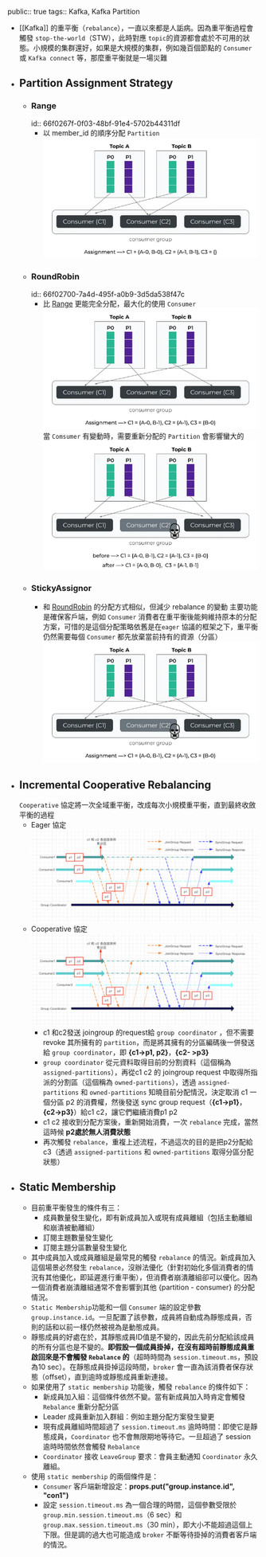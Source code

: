 public:: true
tags:: Kafka, Kafka Partition

- [[Kafka]] 的重平衡（`rebalance`），一直以來都是人詬病。因為重平衡過程會觸發 `stop-the-world`（STW），此時對應 `topic`的資源都會處於不可用的狀態。小規模的集群還好，如果是大規模的集群，例如幾百個節點的 `Consumer` 或 `Kafka connect` 等，那麼重平衡就是一場災難
- ## Partition Assignment Strategy
	- ### Range
	  id:: 66f0267f-0f03-48bf-91e4-5702b44311df
		- 以 member_id 的順序分配 `Partition`
		  ![image.png](../assets/image_1727014729534_0.png)
	- ### RoundRobin
	  id:: 66f02700-7a4d-495f-a0b9-3d5da538f47c
		- 比 [Range](((66f0267f-0f03-48bf-91e4-5702b44311df))) 更能完全分配，最大化的使用 `Consumer`
		  ![image.png](../assets/image_1727014799185_0.png)
		  當 `Comsumer` 有變動時，需要重新分配的 `Partition` 會影響蠻大的
		  ![image.png](../assets/image_1727014942717_0.png)
	- ### StickyAssignor
		- 和 [RoundRobin](((66f02700-7a4d-495f-a0b9-3d5da538f47c))) 的分配方式相似，但減少 rebalance 的變動
		  主要功能是確保客戶端，例如 `Consumer` 消費者在重平衡後能夠維持原本的分配方案，可惜的是這個分配策略依舊是在`eager` 協議的框架之下，重平衡仍然需要每個 `Consumer` 都先放棄當前持有的資源（分區）
		  ![image.png](../assets/image_1727015050936_0.png)
- ## Incremental Cooperative Rebalancing
  `Cooperative` 協定將一次全域重平衡，改成每次小規模重平衡，直到最終收斂平衡的過程
	- Eager 協定
	  ![image.png](../assets/image_1727015811894_0.png)
	- Cooperative 協定
	  ![image.png](../assets/image_1727015889283_0.png)
		- c1 和c2發送 joingroup 的request給 `group coordinator` ，但不需要 revoke 其所擁有的 `partition`，而是將其擁有的分區編碼後一併發送給 `group coordinator`，即 **{c1->p1, p2}**，**{c2- >p3}**
		- `group coordinator` 從元資料取得目前的分割資料（這個稱為 `assigned-partitions`），再從c1 c2 的 joingroup request 中取得所指派的分割區（這個稱為 `owned-partitions`），透過 `assigned-partitions` 和 `owned-partitions` 知曉目前分配情況，決定取消 c1 一個分區 p2 的消費權，然後發送 sync group request（**{c1->p1}**，**{c2->p3}**）給c1 c2，讓它們繼續消費p1 p2
		- c1 c2 接收到分配方案後，重新開始消費，一次 `rebalance` 完成，當然這時候 **p2處於無人消費狀態**
		- 再次觸發 `rebalance`，重複上述流程，不過這次的目的是把p2分配給c3（透過 `assigned-partitions` 和 `owned-partitions` 取得分區分配狀態）
- ## Static Membership
	- 目前重平衡發生的條件有三：
		- 成員數量發生變化，即有新成員加入或現有成員離組（包括主動離組和崩潰被動離組）
		- 訂閱主題數量發生變化
		- 訂閱主題分區數量發生變化
	- 其中成員加入或成員離組是最常見的觸發 `rebalance` 的情況。新成員加入這個場景必然發生 `rebalance`，沒辦法優化（針對初始化多個消費者的情況有其他優化，即延遲進行重平衡），但消費者崩潰離組卻可以優化。因為一個消費者崩潰離組通常不會影響到其他 {partition - consumer} 的分配情況。
	- `Static Membership`功能和一個 `Consumer` 端的設定參數 `group.instance.id`。一旦配置了該參數，成員將自動成為靜態成員，否則的話和以前一樣仍然被視為是動態成員。
	- 靜態成員的好處在於，其靜態成員ID值是不變的，因此先前分配給該成員的所有分區也是不變的。**即假設一個成員掛掉，在沒有超時前靜態成員重啟回來是不會觸發 `Rebalance` 的**（超時時間為 `session.timeout.ms`，預設為10 sec）。在靜態成員掛掉這段時間，`broker` 會一直為該消費者保存狀態（offset），直到逾時或靜態成員重新連接。
	- 如果使用了 `static membership` 功能後，觸發 `rebalance` 的條件如下：
		- 新成員加入組：這個條件依然不變。當有新成員加入時肯定會觸發 `Rebalance` 重新分配分區
		- Leader 成員重新加入群組：例如主題分配方案發生變更
		- 現有成員離組時間超過了 `session.timeout.ms` 逾時時間：即使它是靜態成員，`Coordinator` 也不會無限期地等待它。一旦超過了 session 逾時時間依然會觸發 `Rebalance`
		- `Coordinator` 接收 `LeaveGroup` 要求：會員主動通知 `Coordinator` 永久離組。
	- 使用 `static membership` 的兩個條件是：
		- `Consumer` 客戶端新增設定：**props.put("group.instance.id", "con1")**
		- 設定 `session.timeout.ms` 為一個合理的時間，這個參數受限於 `group.min.session.timeout.ms`（6 sec）和`group.max.session.timeout.ms`（30 min），即大小不能超過這個上下限。但是調的過大也可能造成 `broker` 不斷等待掛掉的消費者客戶端的情況。